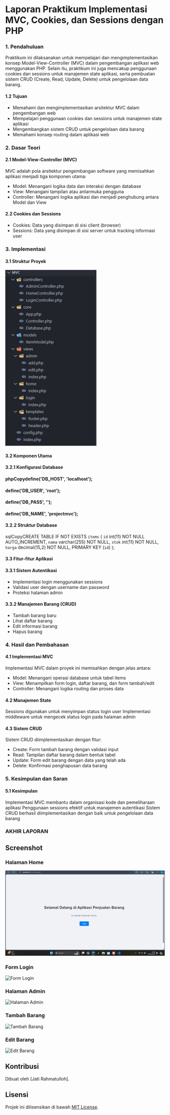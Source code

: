 # Laporan Praktikum Implementasi MVC, Cookies, dan Sessions dengan PHP
### 1. Pendahuluan
Praktikum ini dilaksanakan untuk mempelajari dan mengimplementasikan konsep Model-View-Controller (MVC) dalam pengembangan aplikasi web menggunakan PHP. Selain itu, praktikum ini juga mencakup penggunaan cookies dan sessions untuk manajemen state aplikasi, serta pembuatan sistem CRUD (Create, Read, Update, Delete) untuk pengelolaan data barang.

#### 1.2 Tujuan
- Memahami dan mengimplementasikan arsitektur MVC dalam pengembangan web
- Mempelajari penggunaan cookies dan sessions untuk manajemen state aplikasi
- Mengembangkan sistem CRUD untuk pengelolaan data barang
- Memahami konsep routing dalam aplikasi web

### 2. Dasar Teori
#### 2.1 Model-View-Controller (MVC)
MVC adalah pola arsitektur pengembangan software yang memisahkan aplikasi menjadi tiga komponen utama:

- Model: Menangani logika data dan interaksi dengan database
- View: Menangani tampilan atau antarmuka pengguna
- Controller: Menangani logika aplikasi dan menjadi penghubung antara Model dan View

#### 2.2 Cookies dan Sessions
- Cookies: Data yang disimpan di sisi client (browser)
- Sessions: Data yang disimpan di sisi server untuk tracking informasi user

### 3. Implementasi
#### 3.1 Struktur Proyek
   #### ![image](https://github.com/Jampaaang/Prak.PBW-A/blob/0df5cf997175bbf36f263d3d5041224ebd54f1fe/Tugas5/Image/struktur.jpeg)


#### 3.2 Komponen Utama
#### 3.2.1 Konfigurasi Database
#### phpCopydefine('DB_HOST', 'localhost');
#### define('DB_USER', 'root');
#### define('DB_PASS', '');
#### define('DB_NAME', 'projectmvc');

#### 3.2.2 Struktur Database
sqlCopyCREATE TABLE IF NOT EXISTS `items` (
    `id` int(11) NOT NULL AUTO_INCREMENT,
    `nama` varchar(255) NOT NULL,
    `stok` int(11) NOT NULL,
    `harga` decimal(15,2) NOT NULL,
    PRIMARY KEY (`id`)
);
#### 3.3 Fitur-fitur Aplikasi
#### 3.3.1 Sistem Autentikasi
- Implementasi login menggunakan sessions
- Validasi user dengan username dan password
- Proteksi halaman admin

#### 3.3.2 Manajemen Barang (CRUD)
- Tambah barang baru
- Lihat daftar barang
- Edit informasi barang
- Hapus barang

### 4. Hasil dan Pembahasan
#### 4.1 Implementasi MVC
Implementasi MVC dalam proyek ini memisahkan dengan jelas antara:

- Model: Menangani operasi database untuk tabel items
- View: Menampilkan form login, daftar barang, dan form tambah/edit
- Controller: Menangani logika routing dan proses data

#### 4.2 Manajemen State
Sessions digunakan untuk menyimpan status login user
Implementasi middleware untuk mengecek status login pada halaman admin

#### 4.3 Sistem CRUD
Sistem CRUD diimplementasikan dengan fitur:

- Create: Form tambah barang dengan validasi input
- Read: Tampilan daftar barang dalam bentuk tabel
- Update: Form edit barang dengan data yang telah ada
- Delete: Konfirmasi penghapusan data barang

### 5. Kesimpulan dan Saran
#### 5.1 Kesimpulan
Implementasi MVC membantu dalam organisasi kode dan pemeliharaan aplikasi
Penggunaan sessions efektif untuk manajemen autentikasi
Sistem CRUD berhasil diimplementasikan dengan baik untuk pengelolaan data barang



### AKHIR LAPORAN

## Screenshot

### Halaman Home

![Halaman Home](https://github.com/Jampaaang/Prak.PBW-A/blob/9faba112fd8bac26acf870e714bb57807c8d14d9/Tugas5/Image/Halaman%20Home.jpeg)

### Form Login

![Form Login](screenshots/login.png)

### Halaman Admin

![Halaman Admin](screenshots/admin.png)

### Tambah Barang

![Tambah Barang](screenshots/add.png)

### Edit Barang

![Edit Barang](screenshots/edit.png)

## Kontribusi

Dibuat oleh [Jati Rahmatulloh].

## Lisensi

Projek ini dilisensikan di bawah [MIT License](LICENSE).

